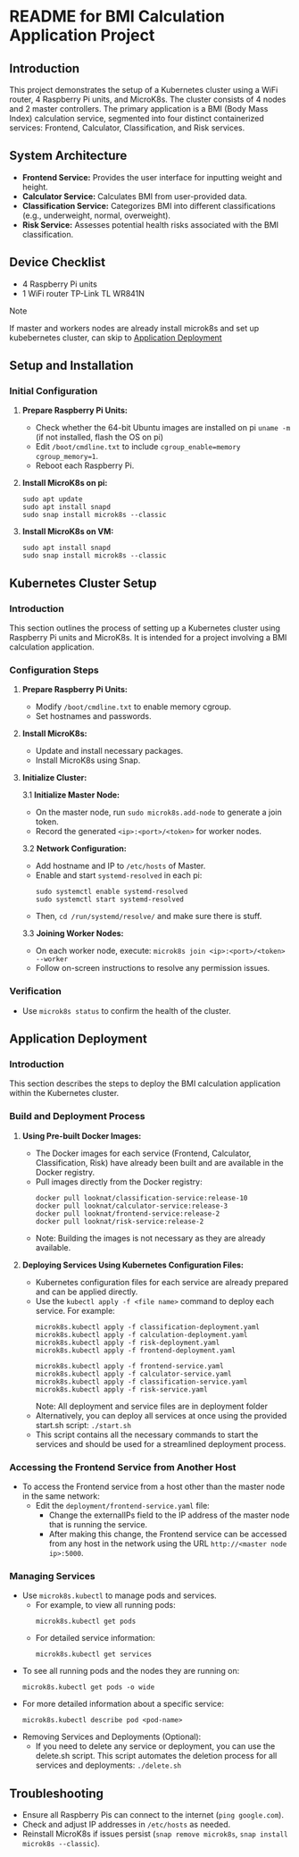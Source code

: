 # README for BMI Calculation Application Project

## Introduction
This project demonstrates the setup of a Kubernetes cluster using a WiFi router, 4 Raspberry Pi units, and MicroK8s. The cluster consists of 4 nodes and 2 master controllers. The primary application is a BMI (Body Mass Index) calculation service, segmented into four distinct containerized services: Frontend, Calculator, Classification, and Risk services.

## System Architecture
- **Frontend Service:** Provides the user interface for inputting weight and height.
- **Calculator Service:** Calculates BMI from user-provided data.
- **Classification Service:** Categorizes BMI into different classifications (e.g., underweight, normal, overweight).
- **Risk Service:** Assesses potential health risks associated with the BMI classification.

## Device Checklist 
- 4 Raspberry Pi units
- 1 WiFi router TP-Link TL WR841N

> [!NOTE]
> If master and workers nodes are already install microk8s and set up kubebernetes cluster, can skip to [Application Deployment](#application-deployment)

## Setup and Installation

### Initial Configuration
1. **Prepare Raspberry Pi Units:**
   - Check whether the 64-bit Ubuntu images are installed on pi ```uname -m``` (if not installed, flash the OS on pi)
   - Edit `/boot/cmdline.txt` to include `cgroup_enable=memory cgroup_memory=1`.
   - Reboot each Raspberry Pi.

2. **Install MicroK8s on pi:**
   ```
   sudo apt update
   sudo apt install snapd
   sudo snap install microk8s --classic
   ```
3. **Install MicroK8s on VM:**
   ```
   sudo apt install snapd
   sudo snap install microk8s --classic
   ```

## Kubernetes Cluster Setup

### Introduction
This section outlines the process of setting up a Kubernetes cluster using Raspberry Pi units and MicroK8s. It is intended for a project involving a BMI calculation application.

### Configuration Steps
1. **Prepare Raspberry Pi Units:**
   - Modify `/boot/cmdline.txt` to enable memory cgroup.
   - Set hostnames and passwords.

2. **Install MicroK8s:**
   - Update and install necessary packages.
   - Install MicroK8s using Snap.

3. **Initialize Cluster:**

   3.1 **Initialize Master Node:**
       
   - On the master node, run `sudo microk8s.add-node` to generate a join token.
   - Record the generated `<ip>:<port>/<token>` for worker nodes.

   3.2 **Network Configuration:**
   - Add hostname and IP to `/etc/hosts` of Master.
   - Enable and start `systemd-resolved` in each pi:
     ```
     sudo systemctl enable systemd-resolved
     sudo systemctl start systemd-resolved
     ```
    - Then, ```cd /run/systemd/resolve/``` and make sure there is stuff.

   3.3 **Joining Worker Nodes:**
   - On each worker node, execute:
     ```microk8s join <ip>:<port>/<token> --worker```
   - Follow on-screen instructions to resolve any permission issues.

### Verification
- Use `microk8s status` to confirm the health of the cluster.

## Application Deployment

### Introduction
This section describes the steps to deploy the BMI calculation application within the Kubernetes cluster.


### Build and Deployment Process
1. **Using Pre-built Docker Images:**
   - The Docker images for each service (Frontend, Calculator, Classification, Risk) have already been built and are available in the Docker registry.
   - Pull images directly from the Docker registry:
     ```
     docker pull looknat/classification-service:release-10
     docker pull looknat/calculator-service:release-3
     docker pull looknat/frontend-service:release-2
     docker pull looknat/risk-service:release-2
     ```
   - Note: Building the images is not necessary as they are already available.

2. **Deploying Services Using Kubernetes Configuration Files:**
   - Kubernetes configuration files for each service are already prepared and can be applied directly.
   - Use the `kubectl apply -f <file name>` command to deploy each service. For example:
      ```
      microk8s.kubectl apply -f classification-deployment.yaml
      microk8s.kubectl apply -f calculation-deployment.yaml
      microk8s.kubectl apply -f risk-deployment.yaml
      microk8s.kubectl apply -f frontend-deployment.yaml
      
      microk8s.kubectl apply -f frontend-service.yaml
      microk8s.kubectl apply -f calculator-service.yaml
      microk8s.kubectl apply -f classification-service.yaml
      microk8s.kubectl apply -f risk-service.yaml
      ``` 
      Note: All deployment and service files are in deployment folder
   - Alternatively, you can deploy all services at once using the provided start.sh script:
     ```./start.sh```
   - This script contains all the necessary commands to start the services and should be used for a streamlined deployment process.

### Accessing the Frontend Service from Another Host
- To access the Frontend service from a host other than the master node in the same network:
  - Edit the ```deployment/frontend-service.yaml``` file:
    - Change the externalIPs field to the IP address of the master node that is running the service.
    - After making this change, the Frontend service can be accessed from any host in the network using the URL ```http://<master node ip>:5000```.

### Managing Services
- Use `microk8s.kubectl` to manage pods and services. 
  - For example, to view all running pods:
    ```
    microk8s.kubectl get pods
    ```
  - For detailed service information:
    ```
    microk8s.kubectl get services
    ```
- To see all running pods and the nodes they are running on:
  ```
  microk8s.kubectl get pods -o wide
  ```
- For more detailed information about a specific service:
  ```
  microk8s.kubectl describe pod <pod-name>
  ```
- Removing Services and Deployments (Optional):
  - If you need to delete any service or deployment, you can use the delete.sh script. This script automates the deletion process for all services and deployments: ```./delete.sh```


## Troubleshooting
- Ensure all Raspberry Pis can connect to the internet (`ping google.com`).
- Check and adjust IP addresses in `/etc/hosts` as needed.
- Reinstall MicroK8s if issues persist (`snap remove microk8s`, `snap install microk8s --classic`).
